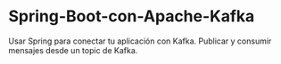 # Spring-Boot-con-Apache-Kafka
Usar Spring para conectar tu aplicación con Kafka. Publicar y consumir mensajes desde un topic de Kafka.
